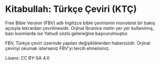 # Kitabullah: Türkçe Çeviri (KTÇ)
Free Bible Version (FBV) adlı İngilizce bible çevirisinin monoteist bir bakış açısıyla tekrardan çevrilmesidir. Orjinal İbranice metin yer yer kullanılmış, bazı kısımlarda ise Yahudi sözlü geleneğine başvurulmuştur. 

FBV, Türkçe çeviri üzerinde yapılan değişikliklerden habersizdir. Orjinal çeviriyi okumak isterseniz FBV'yi tercih etmelisiniz. 

Lisans: CC BY-SA 4.0
